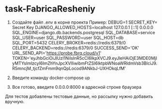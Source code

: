 # task-FabricaResheniy

1. Создайте файл .env в корне проекта
    Пример:
        DEBUG=1
        SECRET_KEY= Secret Key
        DJANGO_ALLOWED_HOSTS=localhost 127.0.0.1 [::1] 0.0.0.0
        SQL_ENGINE=django.db.backends.postgresql
        SQL_DATABASE=service
        SQL_USER=user
        SQL_PASSWORD=user
        SQL_HOST=db
        SQL_PORT=5432
        CELERY_BROKER=redis://redis:6379/0
        CELERY_BACKEND=redis://redis:6379/0
        SUCCESS_SEND='OK'
        URL_SEND_API='https://probe.fbrq.cloud/v1'
        TOKEN='eyJhbGciOiJIUzI1NiIsInR5cCI6IkpXVCJ9.eyJleHAiOjE3MDE0MjIyMTYsImlzcyI6ImZhYnJpcXVlIiwibmFtZSI6IktpbWNoaWRldmVsb3BlciJ9.R5mncjM_tjcfZmFmm9qnQpLocod9ANkbJ-UXHOkqLfM'

2. Введите команду docker-compose up

3. Все готово, введите 0.0.0.0:8000 в адресной строке браузера

Для тестов добавлены тестовые данные, но рассылку нужно добавить вручную.
